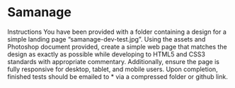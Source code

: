 # Samanage

Instructions
You have been provided with a folder containing a design for a simple landing page “samanage-dev-test.jpg”. Using the assets and Photoshop document provided, create a simple web page that matches the design as exactly as possible while developing to HTML5 and CSS3 standards with appropriate commentary. Additionally, ensure the page is fully responsive for desktop, tablet, and mobile users. Upon completion, finished tests should be emailed to * via a compressed folder or github link.
